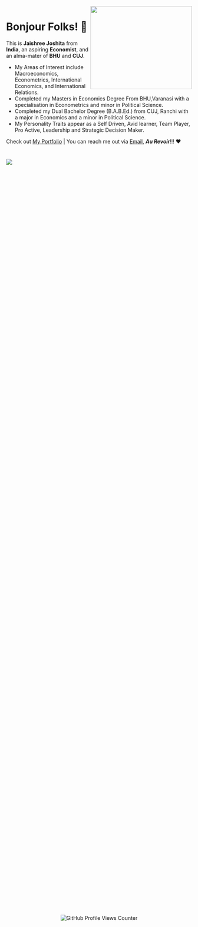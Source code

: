<img align="right" width="275" height="225" src="https://github.com/JaishreeJoshita/JaishreeJoshita/blob/0239f95ed26c53fd7d401736229d555e5c2e76bc/working%20gif.gif">

# Bonjour Folks! 👋
This is **Jaishree Joshita** from **India**, an aspiring **Economist**, and an alma-mater of **BHU** and **CUJ**.
- My Areas of Interest include Macroeconomics, Econometrics, International Economics, and International Relations.
- Completed my Masters in Economics Degree From BHU,Varanasi with a specialisation in Econometrics and minor in Political Science.
- Completed my Dual Bachelor Degree (B.A.B.Ed.) from CUJ, Ranchi with a major in Economics and a minor in Political Science.
- My Personality Traits appear as a Self Driven, Avid learner, Team Player, Pro Active, Leadership and Strategic Decision Maker.

Check out [My Portfolio](https://jaishreejoshita.github.io) | You can reach me out via [Email](jaishreejoshita@gmail.com), ***Au Revoir***!!! ❤️

#

![](https://komarev.com/ghpvc/?username=jaishreejoshita&color=ff69b4)

#
<html>
  <head>
    <title>My GitHub Profile</title>
  </head>
  <body>
    <div style="display: flex; justify-content: center; align-items: center; height: 100vh;">
      <img src="https://komarev.com/ghpvc/?username=jaishreejoshita&color=ff69b4" alt="GitHub Profile Views Counter">
    </div>
  </body>
</html>
                                          
 

